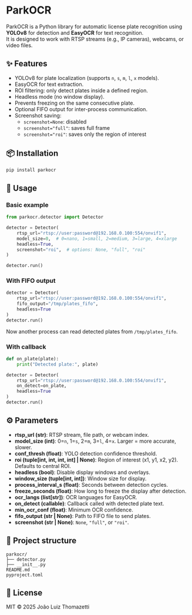 # ParkOCR

ParkOCR is a Python library for automatic license plate recognition using **YOLOv8** for detection and **EasyOCR** for text recognition.  
It is designed to work with RTSP streams (e.g., IP cameras), webcams, or video files.

## ✨ Features

- YOLOv8 for plate localization (supports `n`, `s`, `m`, `l`, `x` models).
- EasyOCR for text extraction.
- ROI filtering: only detect plates inside a defined region.
- Headless mode (no window display).
- Prevents freezing on the same consecutive plate.
- Optional FIFO output for inter-process communication.
- Screenshot saving:
  - `screenshot=None`: disabled
  - `screenshot="full"`: saves full frame
  - `screenshot="roi"`: saves only the region of interest

## 📦 Installation

```bash
pip install parkocr
```

## 🚀 Usage

### Basic example

```python
from parkocr.detector import Detector

detector = Detector(
    rtsp_url="rtsp://user:password@192.168.0.100:554/onvif1",
    model_size=0,  # 0=nano, 1=small, 2=medium, 3=large, 4=xlarge
    headless=True,
    screenshot="roi",  # options: None, "full", "roi"
)

detector.run()
```

### With FIFO output

```python
detector = Detector(
    rtsp_url="rtsp://user:password@192.168.0.100:554/onvif1",
    fifo_output="/tmp/plates_fifo",
    headless=True
)
detector.run()
```

Now another process can read detected plates from `/tmp/plates_fifo`.

### With callback

```python
def on_plate(plate):
    print("Detected plate:", plate)

detector = Detector(
    rtsp_url="rtsp://user:password@192.168.0.100:554/onvif1",
    on_detect=on_plate,
    headless=True
)
detector.run()
```

## ⚙️ Parameters

- **rtsp_url (str)**: RTSP stream, file path, or webcam index.
- **model_size (int)**: 0=`n`, 1=`s`, 2=`m`, 3=`l`, 4=`x`. Larger = more accurate, slower.
- **conf_thresh (float)**: YOLO detection confidence threshold.
- **roi (tuple[int, int, int, int] | None)**: Region of interest (x1, y1, x2, y2). Defaults to central ROI.
- **headless (bool)**: Disable display windows and overlays.
- **window_size (tuple[int, int])**: Window size for display.
- **process_interval_s (float)**: Seconds between detection cycles.
- **freeze_seconds (float)**: How long to freeze the display after detection.
- **ocr_langs (list[str])**: OCR languages for EasyOCR.
- **on_detect (callable)**: Callback called with detected plate text.
- **min_ocr_conf (float)**: Minimum OCR confidence.
- **fifo_output (str | None)**: Path to FIFO file to send plates.
- **screenshot (str | None)**: `None`, `"full"`, or `"roi"`.

## 📂 Project structure

```
parkocr/
├── detector.py
├── __init__.py
README.md
pyproject.toml
```

## 📝 License

MIT © 2025 João Luiz Thomazetti